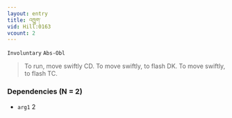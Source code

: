 ```yaml
---
layout: entry
title: འཁྱུག་
vid: Hill:0163
vcount: 2
---
```

`Involuntary` `Abs-Obl`
> To run, move swiftly CD\.
 To move swiftly, to flash DK\.
 To move swiftly, to flash TC\.

### Dependencies (N = 2)
* `arg1` 2


